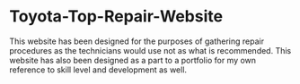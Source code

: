 # Toyota-Top-Repair-Website
This website has been designed for the purposes of gathering repair procedures as the technicians would use not as what is recommended.
This website has also been designed as a part to a portfolio for my own reference to skill level and development as well. 
